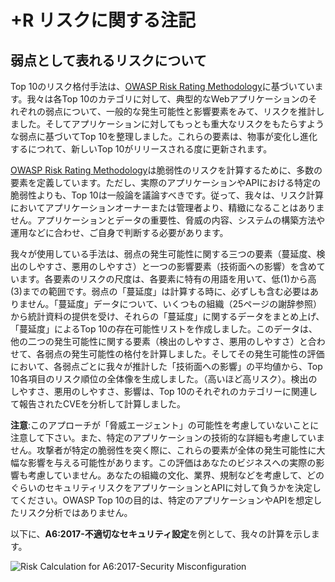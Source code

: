 # +R リスクに関する注記

## 弱点として表れるリスクについて
Top 10のリスク格付手法は、[OWASP Risk Rating Methodology](https://wiki.owasp.org/index.php/OWASP_Risk_Rating_Methodology)に基づいています。我々は各Top 10のカテゴリに対して、典型的なWebアプリケーションのそれぞれの弱点について、一般的な発生可能性と影響要素をみて、リスクを推計しました。そしてアプリケーションに対してもっとも重大なリスクをもたらすような弱点に基づいてTop 10を整理しました。これらの要素は、物事が変化し進化するにつれて、新しいTop 10がリリースされる度に更新されます。

[OWASP Risk Rating Methodology](https://wiki.owasp.org/index.php/OWASP_Risk_Rating_Methodology)は脆弱性のリスクを計算するために、多数の要素を定義しています。ただし、実際のアプリケーションやAPIにおける特定の脆弱性よりも、Top 10は一般論を議論すべきです。従って、我々は、リスク計算においてアプリケーションオーナーまたは管理者より、精緻になることはありません。アプリケーションとデータの重要性、脅威の内容、システムの構築方法や運用などに合わせ、ご自身で判断する必要があります。

我々が使用している手法は、弱点の発生可能性に関する三つの要素（蔓延度、検出のしやすさ、悪用のしやすさ）と一つの影響要素（技術面への影響）を含めています。各要素のリスクの尺度は、各要素に特有の用語を用いて、低(1)から高(3)までの範囲です。弱点の「蔓延度」は計算する時に、必ずしも含む必要はありません。「蔓延度」データについて、いくつもの組織（25ページの謝辞参照）から統計資料の提供を受け、それらの「蔓延度」に関するデータをまとめ上げ、「蔓延度」によるTop 10の存在可能性リストを作成しました。このデータは、他の二つの発生可能性に関する要素（検出のしやすさ、悪用のしやすさ）と合わせて、各弱点の発生可能性の格付を計算しました。そしてその発生可能性の評価において、各弱点ごとに我々が推計した「技術面への影響」の平均値から、Top 10各項目のリスク順位の全体像を生成しました。（高いほど高リスク）。検出のしやすさ、悪用のしやすさ、影響は、Top 10のそれぞれのカテゴリーに関連して報告されたCVEを分析して計算しました。

**注意**:このアプローチが「脅威エージェント」の可能性を考慮していないことに注意して下さい。また、特定のアプリケーションの技術的な詳細も考慮していません。攻撃者が特定の脆弱性を突く際に、これらの要素が全体の発生可能性に大幅な影響を与える可能性があります。この評価はあなたのビジネスへの実際の影響も考慮していません。あなたの組織の文化、業界、規制などを考慮して、どのぐらいのセキュリティリスクをアプリケーションとAPIに対して負うかを決定してください。OWASP Top 10の目的は、特定のアプリケーションやAPIを想定したリスク分析ではありません。

以下に、**A6:2017-不適切なセキュリティ設定**を例として、我々の計算を示します。

![Risk Calculation for A6:2017-Security Misconfiguration](images/0xc0-risk-explanation.png)

